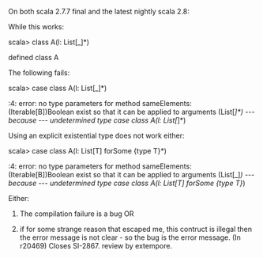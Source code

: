 On both scala 2.7.7 final and the latest nightly scala 2.8:

While this works:

scala> class A(l: List[_]*)

defined class A

The following fails:

scala> case class A(l: List[_]*)

<console>:4: error: no type parameters for method sameElements: (Iterable[B])Boolean exist so that it can be applied to arguments (List[_]*)
 --- because ---
undetermined type
       case class A(l: List[_]*)


Using an explicit existential type does not work either:

scala> case class A(l: List[T] forSome {type T}*)

<console>:4: error: no type parameters for method sameElements: (Iterable[B])Boolean exist so that it can be applied to arguments (List[_]*)
 --- because ---
undetermined type
       case class A(l: List[T] forSome {type T}*)

Either:

1. The compilation failure is a bug OR

2. if for some strange reason that escaped me, this contruct is illegal then the error message is not clear - so the bug is the error message.
(In r20469) Closes SI-2867. review by extempore.
